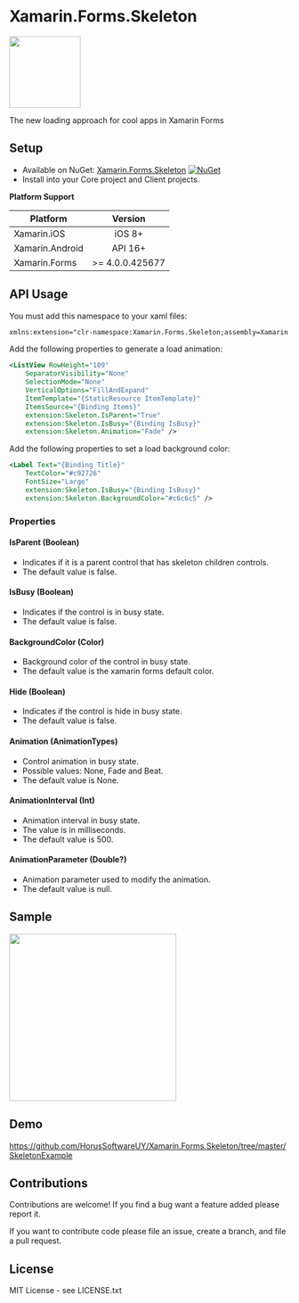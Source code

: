 # Xamarin.Forms.Skeleton

<img src="https://raw.githubusercontent.com/HorusSoftwareUY/Xamarin.Forms.Skeleton/master/icon.png" width="128">

The new loading approach for cool apps in Xamarin Forms

## Setup
* Available on NuGet: [Xamarin.Forms.Skeleton](https://www.nuget.org/packages/Xamarin.Forms.Skeleton/) [![NuGet](https://img.shields.io/nuget/v/Xamarin.Forms.Skeleton.svg?label=NuGet)](https://www.nuget.org/packages/Xamarin.Forms.Skeleton/)
* Install into your Core project and Client projects.

**Platform Support**

|Platform|Version|
| ------------------- | :------------------: |
|Xamarin.iOS|iOS 8+|
|Xamarin.Android|API 16+|
|Xamarin.Forms|>= 4.0.0.425677|

## API Usage

You must add this namespace to your xaml files:

```XML
xmlns:extension="clr-namespace:Xamarin.Forms.Skeleton;assembly=Xamarin.Forms.Skeleton"
```

Add the following properties to generate a load animation:

```XML
<ListView RowHeight="109"
	SeparatorVisibility="None"
	SelectionMode="None"
	VerticalOptions="FillAndExpand"
	ItemTemplate="{StaticResource ItemTemplate}"
	ItemsSource="{Binding Items}"
	extension:Skeleton.IsParent="True"
	extension:Skeleton.IsBusy="{Binding IsBusy}"
	extension:Skeleton.Animation="Fade" />
```

Add the following properties to set a load background color:

```XML
<Label Text="{Binding Title}"
	TextColor="#c92726"
	FontSize="Large"
	extension:Skeleton.IsBusy="{Binding IsBusy}"
	extension:Skeleton.BackgroundColor="#c6c6c5" />
```

### Properties

#### IsParent (Boolean)
- Indicates if it is a parent control that has skeleton children controls.
- The default value is false.

#### IsBusy (Boolean)
- Indicates if the control is in busy state.
- The default value is false.

#### BackgroundColor (Color)
- Background color of the control in busy state.
- The default value is the xamarin forms default color.

#### Hide (Boolean)
- Indicates if the control is hide in busy state.
- The default value is false.

#### Animation (AnimationTypes)
- Control animation in busy state.
- Possible values: None, Fade and Beat.
- The default value is None.

#### AnimationInterval (Int)
- Animation interval in busy state.
- The value is in milliseconds.
- The default value is 500.

#### AnimationParameter (Double?)
- Animation parameter used to modify the animation.
- The default value is null.

## Sample

<img src="https://github.com/HorusSoftwareUY/Xamarin.Forms.Skeleton/blob/master/screenshots/iOS.gif" width="300">

## Demo
https://github.com/HorusSoftwareUY/Xamarin.Forms.Skeleton/tree/master/SkeletonExample

## Contributions
Contributions are welcome! If you find a bug want a feature added please report it.

If you want to contribute code please file an issue, create a branch, and file a pull request.

## License 
MIT License - see LICENSE.txt
